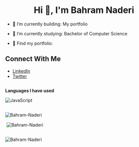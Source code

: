 

<h1 align="center">Hi 👋, I'm Bahram Naderi </h1>
<p align="center"> 



- 🎥 I’m currently building: My portfolio

- 🌱 I’m currently studying: Bachelor of Computer Science 

- 🎥 Find my portfolio: 


<p></p>

## Connect With Me
- [LinkedIn]()
- [Twitter]()

##

**Languages I have used**

![JavaScript](https://img.shields.io/badge/-JavaScript-000000?style=flat&logo=javascript)


##

<p align="">
<img align="center" src="https://komarev.com/ghpvc/?username=brm-n&label=Profile%20views&color=0e75b6&style=flat" alt="Bahram-Naderi" /> </p>
</p>

<p align="">&nbsp;<img align="center" src="https://github-readme-stats.vercel.app/api?username=brm-n&show_icons=true&locale=en" alt="Bahram-Naderi" /></p>

##

<p align=""><img align="center" src="https://github-readme-streak-stats.herokuapp.com/?user=Bahram-Naderi&" alt="Bahram-Naderi" /></p>
</p>



